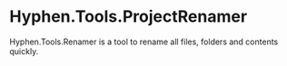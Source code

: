 # Hyphen.Tools.ProjectRenamer
Hyphen.Tools.Renamer is a tool to rename all files, folders and contents quickly.
